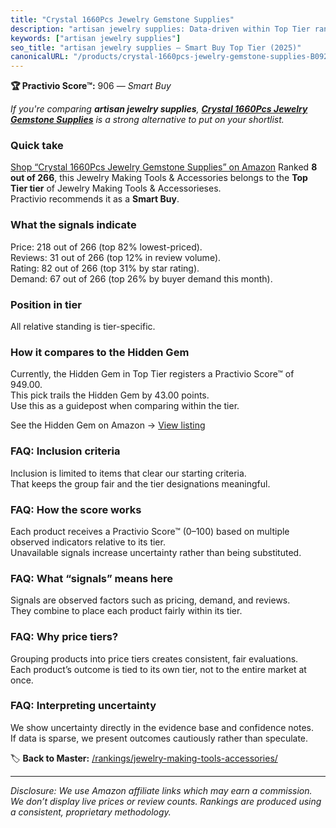 ```yaml
---
title: "Crystal 1660Pcs Jewelry Gemstone Supplies"
description: "artisan jewelry supplies: Data-driven within Top Tier ranking using the Practivio Score™. Positioned by quality, value, demand, findability, momentum."
keywords: ["artisan jewelry supplies"]
seo_title: "artisan jewelry supplies — Smart Buy Top Tier (2025)"
canonicalURL: "/products/crystal-1660pcs-jewelry-gemstone-supplies-B09244RD78/"
---
```


**🏆 Practivio Score™:** 906 — _Smart Buy_


*If you're comparing **artisan jewelry supplies**, **[Crystal 1660Pcs Jewelry Gemstone Supplies](https://www.amazon.com/dp/B09244RD78?tag=practivio-20)** is a strong alternative to put on your shortlist.*
### Quick take
[Shop “Crystal 1660Pcs Jewelry Gemstone Supplies” on Amazon](https://www.amazon.com/dp/B09244RD78?tag=practivio-20)
Ranked **8 out of 266**, this Jewelry Making Tools & Accessories belongs to the **Top Tier tier** of Jewelry Making Tools & Accessorieses.  
Practivio recommends it as a **Smart Buy**.

### What the signals indicate
Price: 218 out of 266 (top 82% lowest-priced).  
Reviews: 31 out of 266 (top 12% in review volume).  
Rating: 82 out of 266 (top 31% by star rating).  
Demand: 67 out of 266 (top 26% by buyer demand this month).

### Position in tier
All relative standing is tier-specific.

### How it compares to the Hidden Gem
Currently, the Hidden Gem in Top Tier registers a Practivio Score™ of 949.00.  
This pick trails the Hidden Gem by 43.00 points.  
Use this as a guidepost when comparing within the tier.  

See the Hidden Gem on Amazon → [View listing](https://www.amazon.com/dp/B08VHYX96W?tag=practivio-20)

### FAQ: Inclusion criteria
Inclusion is limited to items that clear our starting criteria.  
That keeps the group fair and the tier designations meaningful.

### FAQ: How the score works
Each product receives a Practivio Score™ (0–100) based on multiple observed indicators relative to its tier.  
Unavailable signals increase uncertainty rather than being substituted.

### FAQ: What “signals” means here
Signals are observed factors such as pricing, demand, and reviews.  
They combine to place each product fairly within its tier.

### FAQ: Why price tiers?
Grouping products into price tiers creates consistent, fair evaluations.  
Each product’s outcome is tied to its own tier, not to the entire market at once.

### FAQ: Interpreting uncertainty
We show uncertainty directly in the evidence base and confidence notes.  
If data is sparse, we present outcomes cautiously rather than speculate.


🏷️ **Back to Master:** [/rankings/jewelry-making-tools-accessories/](/rankings/jewelry-making-tools-accessories/)

---
_Disclosure: We use Amazon affiliate links which may earn a commission. We don’t display live prices or review counts. Rankings are produced using a consistent, proprietary methodology._
